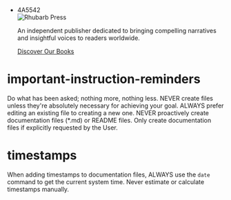 - 4A5542 <section class="bg-[#4A5542] text-[#E8D5C4] py-20 md:py-32 rounded-b-lg shadow-lg hero-section">
        <div class="container mx-auto text-center px-4">
            <div class="flex justify-center mb-6">
                <img src="Rhubarb Press Logo.PNG" alt="Rhubarb Press" class="h-24 md:h-32 w-auto">
            </div>
            <p class="text-lg md:text-xl max-w-2xl mx-auto mb-10 opacity-90">
                An independent publisher dedicated to bringing compelling narratives and insightful voices to readers worldwide.
            </p>
            <a href="#our-books" class="bg-[#E8D5C4] text-[#4A5542] font-bold py-3 px-8 rounded-full shadow-lg hover:bg-[#F0E2D6] transition-transform transform hover:scale-105 inline-block">
                Discover Our Books
            </a>
        </div>
    </section>
# important-instruction-reminders
Do what has been asked; nothing more, nothing less.
NEVER create files unless they're absolutely necessary for achieving your goal.
ALWAYS prefer editing an existing file to creating a new one.
NEVER proactively create documentation files (*.md) or README files. Only create documentation files if explicitly requested by the User.

# timestamps
When adding timestamps to documentation files, ALWAYS use the `date` command to get the current system time. Never estimate or calculate timestamps manually.
